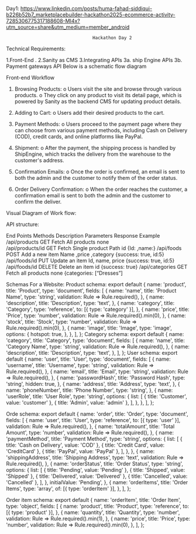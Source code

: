 Day1:
 https://www.linkedin.com/posts/huma-fahad-siddiqui-b226b52b7_marketplacebuilder-hackathon2025-ecommerce-activity-7285306775317188608-MI4x?utm_source=share&utm_medium=member_android

     
                                     Hackathon Day 2

Technical Requirements:

1.Front-End .
2.Sanity as CMS
3.Integrating APIs                3a. ship Engine APIs   3b. Payment gateways API
Below is a schematic flow diagram 
 
Front-end Workflow
1.	Browsing Products:
o	Users visit the site and browse through various products.
o	They click on any product to visit its detail page, which is powered by Sanity as the backend CMS for updating product details.
2.	Adding to Cart:
o	Users add their desired products to the cart.


3.	Payment Methods:
o	Users proceed to the payment page where they can choose from various payment methods, including Cash on Delivery (COD), credit cards, and online platforms like PayPal.
4.	Shipment:
o	After the payment, the shipping process is handled by ShipEngine, which tracks the delivery from the warehouse to the customer's address.
5.	Confirmation Emails:
o	Once the order is confirmed, an email is sent to both the admin and the customer to notify them of the order status.
6.	Order Delivery Confirmation:
o	When the order reaches the customer, a confirmation email is sent to both the admin 
and the customer to confirm the deliver.

Visual Diagram of Work flow:


 
API structure:

End Points	Methods	Description	Parameters	Response Example	
/api/products	GET	Fetch All products	none	
/api/products/id	GET	Fetch Single product	Path id	{Id: ,name:}
/api/foods	POST	Add a new item	Name ,price ,category	{success: true, id:5}
/api/foods/id	PUT	Update an item	Id, name, price	{success: true, id:5}
 /api/foods/id	DELETE	Delete an item	id	{success: true}
/api/categories	GET	Fetch all products	none	{categories: [“Dresses”]

Schemas For a Website:
Product schema:
export default {
  name: 'product',
  title: 'Product',
  type: 'document',
  fields: [
    {
      name: 'name',
      title: 'Product Name',
      type: 'string',
      validation: Rule => Rule.required(),
    },
    {
      name: 'description',
      title: 'Description',
      type: 'text',
    },
    {
      name: 'category',
      title: 'Category',
      type: 'reference',
      to: [{ type: 'category' }],
    },
    {
      name: 'price',
      title: 'Price',
      type: 'number',
      validation: Rule => Rule.required().min(0),
    },
    {
      name: 'stock',
      title: 'Stock',
      type: 'number',
      validation: Rule => Rule.required().min(0),
    },
    {
      name: 'image',
      title: 'Image',
      type: 'image',
      options: {
        hotspot: true,
      },
    },
  ],
};
Category schema:
export default {
  name: 'category',
  title: 'Category',
  type: 'document',
  fields: [
    {
      name: 'name',
      title: 'Category Name',
      type: 'string',
      validation: Rule => Rule.required(),
    },
    {
      name: 'description',
      title: 'Description',
      type: 'text',
    },
  ],
};
User schema:
export default {
  name: 'user',
  title: 'User',
  type: 'document',
  fields: [
    {
      name: 'username',
      title: 'Username',
      type: 'string',
      validation: Rule => Rule.required(),
    },
    {
      name: 'email',
      title: 'Email',
      type: 'string',
      validation: Rule => Rule.required(),
    },
    {
      name: 'passwordHash',
      title: 'Password Hash',
      type: 'string',
      hidden: true,
    },
    {
      name: 'address',
      title: 'Address',
      type: 'text',
    },
    {
      name: 'phoneNumber',
      title: 'Phone Number',
      type: 'string',
    },
    {
      name: 'userRole',
      title: 'User Role',
      type: 'string',
      options: {
        list: [
          { title: 'Customer', value: 'customer' },
          { title: 'Admin', value: 'admin' },
        ],
      },
    },
  ],
};

Orde schema:
export default {
  name: 'order',
  title: 'Order',
  type: 'document',
  fields: [
    {
      name: 'user',
      title: 'User',
      type: 'reference',
      to: [{ type: 'user' }],
      validation: Rule => Rule.required(),
    },
    {
      name: 'totalAmount',
      title: 'Total Amount',
      type: 'number',
      validation: Rule => Rule.required(),
    },
    {
      name: 'paymentMethod',
      title: 'Payment Method',
      type: 'string',
      options: {
        list: [
          { title: 'Cash on Delivery', value: 'COD' },
          { title: 'Credit Card', value: 'CreditCard' },
          { title: 'PayPal', value: 'PayPal' },
        ],
      },
    },
    {
      name: 'shippingAddress',
      title: 'Shipping Address',
      type: 'text',
      validation: Rule => Rule.required(),
    },
    {
      name: 'orderStatus',
      title: 'Order Status',
      type: 'string',
      options: {
        list: [
          { title: 'Pending', value: 'Pending' },
          { title: 'Shipped', value: 'Shipped' },
          { title: 'Delivered', value: 'Delivered' },
          { title: 'Cancelled', value: 'Cancelled' },
        ],
      },
      initialValue: 'Pending',
    },
    {
      name: 'orderItems',
      title: 'Order Items',
      type: 'array',
      of: [{ type: 'orderItem' }],
    },
  ],
};

Order item schema:
export default {
  name: 'orderItem',
  title: 'Order Item',
  type: 'object',
  fields: [
    {
      name: 'product',
      title: 'Product',
      type: 'reference',
      to: [{ type: 'product' }],
    },
    {
      name: 'quantity',
      title: 'Quantity',
      type: 'number',
      validation: Rule => Rule.required().min(1),
    },
    {
      name: 'price',
      title: 'Price',
      type: 'number',
      validation: Rule => Rule.required().min(0),
    },
  ],
};

